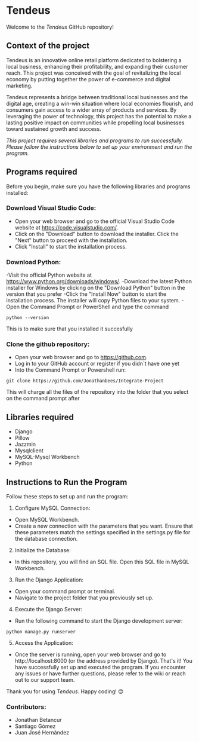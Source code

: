 # Tendeus
Welcome to the *Tendeus* GitHub repository! 

## Context of the project

Tendeus is an innovative online retail platform dedicated to bolstering a local business, enhancing their profitability, and expanding their customer reach. This project was conceived with the goal of revitalizing the local economy by putting together the power of e-commerce and digital marketing.

Tendeus represents a bridge between traditional local businesses and the digital age, creating a win-win situation where local economies flourish, and consumers gain access to a wider array of products and services. By leveraging the power of technology, this project has the potential to make a lasting positive impact on communities while propelling local businesses toward sustained growth and success.

*This project requires several libraries and programs to run successfully. Please follow the instructions below to set up your environment and run the program.*

## Programs required
Before you begin, make sure you have the following libraries and programs installed:

### Download Visual Studio Code:
- Open your web browser and go to the official Visual Studio Code website at https://code.visualstudio.com/.
- Click on the "Download" button to download the installer. Click the "Next" button to proceed with the installation.
- Click "Install" to start the installation process.

### Download Python:
-Visit the official Python website at https://www.python.org/downloads/windows/.
-Download the latest Python installer for Windows by clicking on the "Download Python" button in the version that you prefer
-Click the "Install Now" button to start the installation process. The installer will copy Python files to your system.
-Open the Command Prompt or PowerShell and type the command
~~~
python --version
~~~
This is to make sure that you installed it succesfully

### Clone the github repository:
- Open your web browser and go to https://github.com.
- Log in to your GitHub account or register if you didn´t have one yet
- Into the Command Prompt or Powershell run:
~~~  
git clone https://github.com/Jonathanbees/Integrate-Project
~~~
This will charge all the files of the repository into the folder that you select on the command prompt after

## Libraries required

- Django
- Pillow
- Jazzmin
- Mysqlclient
- MySQL-Mysql Workbench
- Python

## Instructions to Run the Program
Follow these steps to set up and run the program:

1. Configure MySQL Connection:

  - Open MySQL Workbench.
  - Create a new connection with the parameters that you want. Ensure that these parameters match the settings specified in the settings.py file for the database connection.
2. Initialize the Database:

  - In this repository, you will find an SQL file. Open this SQL file in MySQL Workbench.

3. Run the Django Application:

  - Open your command prompt or terminal.
  - Navigate to the project folder that you previously set up.
4. Execute the Django Server:

  - Run the following command to start the Django development server:
~~~
python manage.py runserver
~~~
5. Access the Application:

  - Once the server is running, open your web browser and go to http://localhost:8000 (or the address provided by Django).
That's it! You have successfully set up and executed the program. If you encounter any issues or have further questions, please refer to the wiki or reach out to our support team.

Thank you for using *Tendeus*. Happy coding! 😊

### Contributors:
- Jonathan Betancur
- Santiago Gómez
- Juan José Hernández
